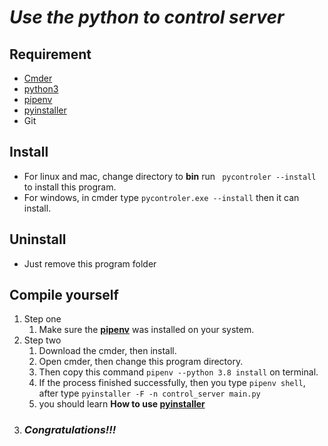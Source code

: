 # *_Use the python to control server_*  
## Requirement
- <a href="https://cmder.net/">Cmder</a>
- <a href="https://www.python.org/">python3</a>
- <a href="https://medium.com/tsungs-blog/python-%E8%AE%93pipenv-%E5%B9%AB%E4%BD%A0%E5%81%9A%E5%A5%97%E4%BB%B6%E7%AE%A1%E7%90%86-bb284e865dc1">pipenv</a>
- <a href="https://www.coderbridge.com/@WeiHaoEric/0b2ced0696cc4c38a62d7b26fa7bbea0">pyinstaller</a>
- Git

## Install
* For linux and mac, change directory to **bin** run ``` pycontroler --install``` to install this program.
* For windows, in cmder type ``` pycontroler.exe --install ``` then it can install.  

## Uninstall
* Just remove this program folder

## Compile yourself
1. Step one  
    1. Make sure the <a href="https://medium.com/tsungs-blog/python-%E8%AE%93pipenv-%E5%B9%AB%E4%BD%A0%E5%81%9A%E5%A5%97%E4%BB%B6%E7%AE%A1%E7%90%86-bb284e865dc1">**pipenv**</a> was installed on your system.
2. Step two  
    1. Download the cmder, then install.
    2. Open cmder, then change this program directory.  
    3. Then copy this command ``` pipenv --python 3.8 install ``` on terminal.
    4. If the process finished successfully, then you type ``` pipenv shell ```, after type ``` pyinstaller -F -n control_server main.py ```
    5. you should learn **How to use <a href="https://www.coderbridge.com/@WeiHaoEric/0b2ced0696cc4c38a62d7b26fa7bbea0">pyinstaller</a>**
3. ### *_Congratulations!!!_*
    


